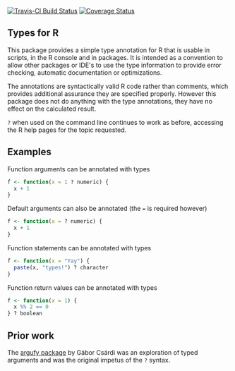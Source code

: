 
<!-- README.md is generated from README.Rmd. Please edit that file -->
[![Travis-CI Build Status](https://travis-ci.org/jimhester/types.svg?branch=master)](https://travis-ci.org/jimhester/types) [![Coverage Status](https://img.shields.io/codecov/c/github/jimhester/types/master.svg)](https://codecov.io/github/jimhester/types?branch=master)

Types for R
-----------

This package provides a simple type annotation for R that is usable in scripts, in the R console and in packages. It is intended as a convention to allow other packages or IDE's to use the type information to provide error checking, automatic documentation or optimizations.

The annotations are syntactically valid R code rather than comments, which provides additional assurance they are specified properly. However this package does not do anything with the type annotations, they have no effect on the calculated result.

`?` when used on the command line continues to work as before, accessing the R help pages for the topic requested.

Examples
--------

Function arguments can be annotated with types

``` r
f <- function(x = 1 ? numeric) {
  x + 1
}
```

Default arguments can also be annotated (the `=` is required however)

``` r
f <- function(x = ? numeric) {
  x + 1
}
```

Function statements can be annotated with types

``` r
f <- function(x = "Yay") {
  paste(x, "types!") ? character
}
```

Function return values can be annotated with types

``` r
f <- function(x = 1) {
  x %% 2 == 0
} ? boolean
```

Prior work
----------

The [argufy package](https://github.com/gaborcsardi/argufy#readme) by Gábor Csárdi was an exploration of typed arguments and was the original impetus of the `?` syntax.
